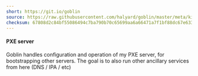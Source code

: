 ```yaml
---
short: https://git.io/goblin
source: https://raw.githubusercontent.com/halyard/goblin/master/meta/kickstart
checksum: 67808d2c84bf55086494c7ba790b70c65699aa6a66471a7f1bf88dc67e63341b
---
```

#### PXE server

Goblin handles configuration and operation of my PXE server, for bootstrapping other servers. The goal is to also run other ancillary services from here (DNS / IPA / etc)

